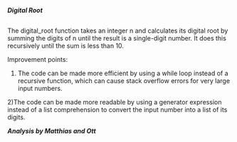 ***Digital Root***

##

The digital_root function takes an integer n and calculates its digital root by summing the digits of n until the result is a single-digit number. It does this recursively until the sum is less than 10.

Improvement points:

1) The code can be made more efficient by using a while loop instead of a recursive function, which can cause stack overflow errors for very large input numbers.


2)The code can be made more readable by using a generator expression instead of a list comprehension to convert the input number into a list of its digits.

***Analysis by Matthias and Ott***
